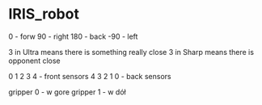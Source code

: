 # IRIS_robot

0 - forw
90 - right 
180 - back
-90 - left

3 in Ultra means there is something really close
3 in Sharp means there is opponent close

0 1 2 3 4  - front sensors
4 3 2 1 0 - back sensors

gripper 0 - w gore
gripper 1 - w dół
